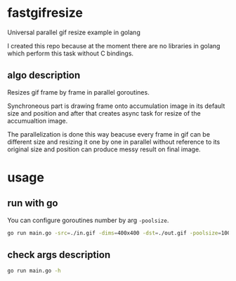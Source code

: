 # fastgifresize

Universal parallel gif resize example in golang

I created this repo because at the moment there are no libraries in golang which perform this task without C bindings.

## algo description
Resizes gif frame by frame in parallel goroutines. 

Synchroneous part is drawing frame onto accumulation image in its default size and position and after that creates async task for resize of the accumualtion image.

The parallelization is done this way beacuse every frame in gif can be different size and resizing it one by one in parallel without reference to its original size and position can produce messy result on final image.

# usage
## run with go
You can configure goroutines number by arg `-poolsize`.
```bash
go run main.go -src=./in.gif -dims=400x400 -dst=./out.gif -poolsize=100
```

## check args description
```bash
go run main.go -h
```
